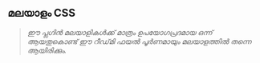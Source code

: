 ## മലയാളം CSS

> _ഈ പ്ലഗിൻ മലയാളികൾക്ക്  മാത്രം ഉപയോഗപ്രദമായ ഒന്ന് ആയതുകൊണ്ട് ഈ റീഡ്‌മി ഫയൽ പൂർണമായും മലയാളത്തിൽ തന്നെ ആയിരിക്കും._


